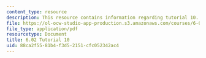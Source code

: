 ```yaml
---
content_type: resource
description: This resource contains information regarding tutorial 10.
file: https://ol-ocw-studio-app-production.s3.amazonaws.com/courses/6-02-introduction-to-eecs-ii-digital-communication-systems-fall-2012/88ca2f5581b4f3d52151cfc052342ac4_MIT6_02F12_tutor10.pdf
file_type: application/pdf
resourcetype: Document
title: 6.02 Tutorial 10
uid: 88ca2f55-81b4-f3d5-2151-cfc052342ac4
---
```

